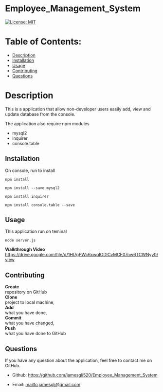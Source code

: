 # Employee_Management_System

[![License: MIT](https://img.shields.io/badge/License-MIT-yellow.svg)](https://opensource.org/licenses/MIT) 

# Table of Contents:
* [Description](#description)
* [Installation](#installation)
* [Usage](#usage)
* [Contributing](#contributing)
* [Questions](#questions)

# Description
This is a application that allow non-developer users easily add, view and update database from the console.

The application also require npm modules 
* mysql2 
* inquirer
* console.table

## Installation
On console, run to install
```command line
npm install 

npm install --save mysql2

npm install inquirer

npm install console.table --save
```


## Usage
This application run on teminal  
```command line
node server.js
```

**Walkthrough Video** <br>
https://drive.google.com/file/d/1HI7gPWc6xwqIODICvMCF07nw6TCWNyy0/view

## Contributing
**Create**<br> 
repository on GitHub<br>
**Clone** <br>
project to local machine, <br>
**Add** <br>
what you have done,<br>
**Commit** <br>
what you have changed, <br>
**Push** <br>
what you have done to GitHub<br>

## Questions
If you have any question about the application, feel free to contact me on GitHub.

* Github: https://github.com/jamesgli520/Employee_Management_System

* Email: mailto.jamesgli@gmail.com


